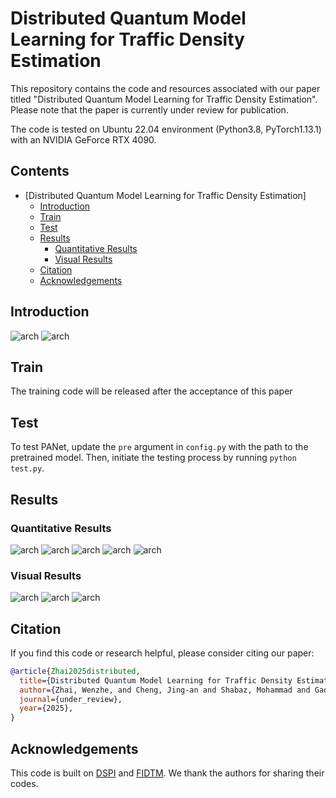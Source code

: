 # Distributed Quantum Model Learning for Traffic Density Estimation

This repository contains the code and resources associated with our paper titled "Distributed Quantum Model Learning for Traffic Density Estimation". Please note that the paper is currently under review for publication.

The code is tested on Ubuntu 22.04 environment (Python3.8, PyTorch1.13.1) with an NVIDIA GeForce RTX 4090.

## Contents

- [Distributed Quantum Model Learning for Traffic Density Estimation]
  - [Introduction](#introduction)
  - [Train](#train)
  - [Test](#test)
  <!-- - [Pretrained Weights](#pretrained-weights) -->
  - [Results](#results)
    - [Quantitative Results](#quantitative-results)
    - [Visual Results](#visual-results)
  - [Citation](#citation)
  - [Acknowledgements](#acknowledgements)

## Introduction
<!-- 
To address the challenges of vehicle counting in real-world applications, we propose the Efficient Vehicular Counting via Privacy-aware Aggregation Network (PANet). PANet integrates a Pyramid Feature Enhancement (PFE) module, which captures multi-scale features effectively and improves the representation of key features. By optimizing channel-wise outputs, the computational complexity is significantly reduced. Moreover, PANet employs a federated learning framework to distribute computational tasks among devices, ensuring robust privacy protection and minimizing the possibility of data leakage. -->

![arch](assets/framework.jpg)
![arch](assets/framework_FL.jpg)

## Train

The training code will be released after the acceptance of this paper
<!-- 1. Prepare the datasets used in the experiment.
2. Modify the data set address in `make_npydata.py` to generate the correct dataset information
3. Modify the dataset, client numbers and other options in `config.py`.
4. After performing the above modifications, you can start the training process by running `python train.py`. -->

## Test

To test PANet, update the `pre` argument in `config.py` with the path to the pretrained model. Then, initiate the testing process by running `python test.py`.

<!-- ## Pretrained Weights -->

<!-- The pretrained weights from [HERE](https://1drv.ms/f/s!Al2dMJC6HUgQrJRUCo3Ighr21TXMwg?e=dSQTCy). -->

## Results

### Quantitative Results

![arch](assets/Carpk_Pucpr.jpg)
![arch](assets/Large_Small.jpg)
![arch](assets/TRANCOS.jpg)
![arch](assets/SHA.jpg)
![arch](assets/Eff.png)

### Visual Results

![arch](assets/sub_carpk.jpg)
![arch](assets/scb_large.jpg)
![arch](assets/sub_trancos.jpg)


## Citation

If you find this code or research helpful, please consider citing our paper:

```BibTeX
@article{Zhai2025distributed,
  title={Distributed Quantum Model Learning for Traffic Density Estimation},
  author={Zhai, Wenzhe, and Cheng, Jing-an and Shabaz, Mohammad and Gao, Mingliang and Zhang, Chen and Wang, Jianyong},
  journal={under_review},
  year={2025},
}
```

## Acknowledgements

This code is built on [DSPI](https://github.com/jinyongch/DSPI) and [FIDTM](https://github.com/dk-liang/FIDTM). We thank the authors for sharing their codes.
